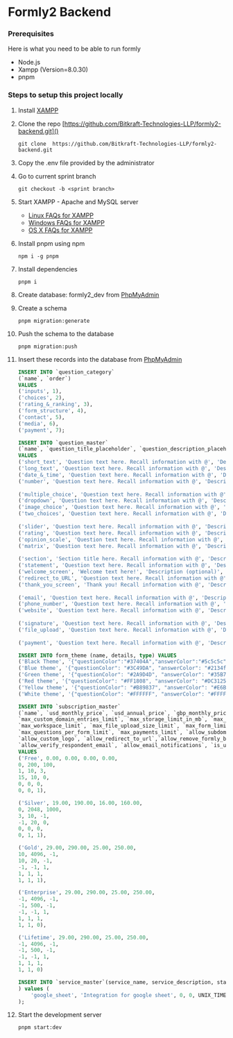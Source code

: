 # Formly2 Backend



### Prerequisites

Here is what you need to be able to run formly

- Node.js
- Xampp (Version=8.0.30)
- pnpm

### Steps to setup this project locally
1. Install [XAMPP](https://www.apachefriends.org/download.html)

2. Clone the repo [https://github.com/Bitkraft-Technologies-LLP/formly2-backend.git]() 
    ```
    git clone  https://github.com/Bitkraft-Technologies-LLP/formly2-backend.git
    ```
3. Copy the .env file provided by the administrator
4. Go to current sprint branch
    ```
    git checkout -b <sprint branch>
    ```
5. Start XAMPP - Apache and MySQL server
    -   [Linux FAQs for XAMPP](https://www.apachefriends.org/faq_linux.html)
    -   [Windows FAQs for XAMPP](https://www.apachefriends.org/faq_windows.html)
    -   [OS X FAQs for XAMPP](https://www.apachefriends.org/faq_osx.html)
6. Install pnpm using npm
    ```
    npm i -g pnpm
    ```
7. Install dependencies

    ```
    pnpm i
    ```
8. Create database: formly2_dev from [PhpMyAdmin](http://localhost/phpmyadmin)
9.  Create a schema
    ```
    pnpm migration:generate
    ```
10. Push the schema to the database
    ```
    pnpm migration:push
    ```
12. Insert these records into the database from [PhpMyAdmin](http://localhost/phpmyadmin)

    ```sql
    INSERT INTO `question_category` 
    (`name`, `order`) 
    VALUES 
    ('inputs', 1),
    ('choices', 2),
    ('rating_&_ranking', 3),
    ('form_structure', 4),
    ('contact', 5),
    ('media', 6),
    ('payment', 7);
    ```
    ```sql
    INSERT INTO `question_master` 
    (`name`, `question_title_placeholder`, `question_description_placeholder`, `type`, `question_category_id`) 
    VALUES 
    ('short_text', 'Question text here. Recall information with @', 'Description (optional)', 1, 1),
    ('long_text', 'Question text here. Recall information with @', 'Description (optional)', 2, 1),
    ('date_&_time', 'Question text here. Recall information with @', 'Description (optional)', 3, 1),
    ('number', 'Question text here. Recall information with @', 'Description (optional)', 4, 1),
     
    ('multiple_choice', 'Question text here. Recall information with @', 'Description (optional)', 5, 2),
    ('dropdown', 'Question text here. Recall information with @', 'Description (optional)', 6, 2),
    ('image_choice', 'Question text here. Recall information with @', 'Description (optional)', 7, 2),
    ('two_choices', 'Question text here. Recall information with @', 'Description (optional)', 8, 2),
     
    ('slider', 'Question text here. Recall information with @', 'Description (optional)', 9, 3),
    ('rating', 'Question text here. Recall information with @', 'Description (optional)', 10, 3),
    ('opinion_scale', 'Question text here. Recall information with @', 'Description (optional)', 11, 3),
    ('matrix', 'Question text here. Recall information with @', 'Description (optional)', 12, 3),
     
    ('section', 'Section title here. Recall information with @', 'Description (optional)', 13, 4),
    ('statement', 'Question text here. Recall information with @', 'Description (optional)', 14, 4),
    ('welcome_screen', 'Welcome text here!', 'Description (optional)', 15, 4),
    ('redirect_to_URL', 'Question text here. Recall information with @', 'Description (optional)', 16, 4),
    ('thank_you_screen', 'Thank you! Recall information with @', 'Description (optional)', 17, 4),
     
    ('email', 'Question text here. Recall information with @', 'Description (optional)', 18, 5),
    ('phone_number', 'Question text here. Recall information with @', 'Description (optional)', 19, 5),
    ('website', 'Question text here. Recall information with @', 'Description (optional)', 20, 5),
     
    ('signature', 'Question text here. Recall information with @', 'Description (optional)', 21, 6),
    ('file_upload', 'Question text here. Recall information with @', 'Description (optional)', 22, 6),
     
    ('payment', 'Question text here. Recall information with @', 'Description (optional)', 23, 7);
    ```
    ```sql
    INSERT INTO form_theme (name, details, type) VALUES 
    ('Black Theme', '{"questionColor":"#37404A","answerColor":"#5c5c5c","buttonColor":"#37404A"}', 0),
    ('Blue theme', '{"questionColor": "#3C49DA", "answerColor": "#2134ff", "buttonColor": "#4452C6"}', 0),
    ('Green theme', '{"questionColor": "#2A9D4D", "answerColor": "#35B729", "buttonColor": "#7DBB91"}', 0),
    ('Red theme', '{"questionColor": "#FF1808", "answerColor": "#DC3125", "buttonColor": "#A1362F"}', 0),
    ('Yellow theme', '{"questionColor": "#B89837", "answerColor": "#E6B933", "buttonColor": "#E4BA3F"}', 0),
    ('White theme', '{"questionColor": "#FFFFFF", "answerColor": "#FFFFFF", "buttonColor": "#FBFBFB"}', 0);
    ```
    ```sql
    INSERT INTO `subscription_master` 
    (`name`, `usd_monthly_price`, `usd_annual_price`, `gbp_monthly_price`, `gbp_annual_price`,
    `max_custom_domain_entries_limit`, `max_storage_limit_in_mb`, `max_responses_per_month`,
    `max_workspace_limit`, `max_file_upload_size_limit`, `max_form_limit`,
    `max_questions_per_form_limit`, `max_payments_limit`, `allow_subdomain` ,
    `allow_custom_logo`, `allow_redirect_to_url`,`allow_remove_formly_branding`,
    `allow_verify_respondent_email`, `allow_email_notifications`, `is_upgradable`) 
    VALUES 
    ('Free', 0.00, 0.00, 0.00, 0.00,
    0, 200, 100, 
    1, 10, 3,
    15, 10, 0,
    0, 0, 0,
    0, 0, 1),
    
    ('Silver', 19.00, 190.00, 16.00, 160.00,
    0, 2048, 1000,
    3, 10, -1,
    -1, 20, 0,
    0, 0, 0,
    0, 1, 1),
    
    ('Gold', 29.00, 290.00, 25.00, 250.00,
    10, 4096, -1,
    10, 20, -1,
    -1, -1, 1,
    1, 1, 1,
    1, 1, 1),
    
    ('Enterprise', 29.00, 290.00, 25.00, 250.00,
    -1, 4096, -1,
    -1, 500, -1,
    -1, -1, 1,
    1, 1, 1,
    1, 1, 0),
    
    ('Lifetime', 29.00, 290.00, 25.00, 250.00,
    -1, 4096, -1,
    -1, 500, -1,
    -1, -1, 1,
    1, 1, 1,
    1, 1, 0)
    ```
    ```sql
    INSERT INTO `service_master`(service_name, service_description, status, is_deleted, created_date, created_by, updated_date, updated_by, deleted_date, deleted_by, remarks
    ) values (
        'google_sheet', 'Integration for google sheet', 0, 0, UNIX_TIMESTAMP(), 0, 0, 0, 0,0, 'This is a remark'
    );
    ```

13. Start the development server
    ```
    pnpm start:dev
    ```